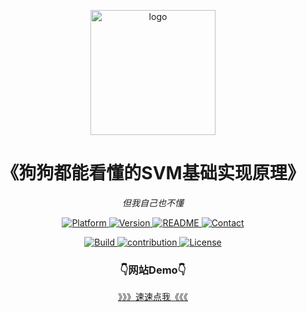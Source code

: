 <p align="center">
    <img src="https://i.loli.net/2021/05/11/yXM4PxoQOqEpsrn.png" alt="logo" width=200 height=200 />
</p>
<h1 align="center">《狗狗都能看懂的SVM基础实现原理》</h1>
<p align="center">
    <em>但我自己也不懂</em>
</p>
<p align="center">
    <a href="https://www.mathworks.com/">
        <img src="https://img.shields.io/badge/Platform-docsify-brightgreen.svg" alt="Platform">
    </a>
    <a href="https://github.com/cybercolyce/SVM-learn">
        <img src="https://img.shields.io/badge/Version--0.5-red.svg" alt="Version">
    </a>
    <a href="https://github.com/cybercolyce/SVM-learn/blob/main/README.md">
        <img src="https://img.shields.io/badge/Readme-Clickhere-yellow.svg" alt="README">
    </a>
    <a href="http://cybercolyce.github.io/">
        <img src="https://img.shields.io/badge/Contact-Github-orange.svg" alt="Contact">
    </a><p align="center">
    <a href="https://github.com/me-shaon/GLWTPL/blob/master/LICENSE">
        <img src="https://img.shields.io/badge/Build-passing-purple.svg" alt="Build">
    </a>
    <a href="https://github.com/cybercolyce">
        <img src="https://img.shields.io/badge/Contribution-Welcome-blue.svg" alt="contribution">
    </a>
    <a href="https://github.com/me-shaon/GLWTPL/blob/master/LICENSE">
        <img src="https://img.shields.io/badge/License-GLWT-critical.svg" alt="License">
    </a>
</p>
<h3>
    <center>👇网站Demo👇</center>
</h3>
<center><a href='https://cybercolyce.github.io/SVM-learn/'>》》》速速点我《《《</a></center>

